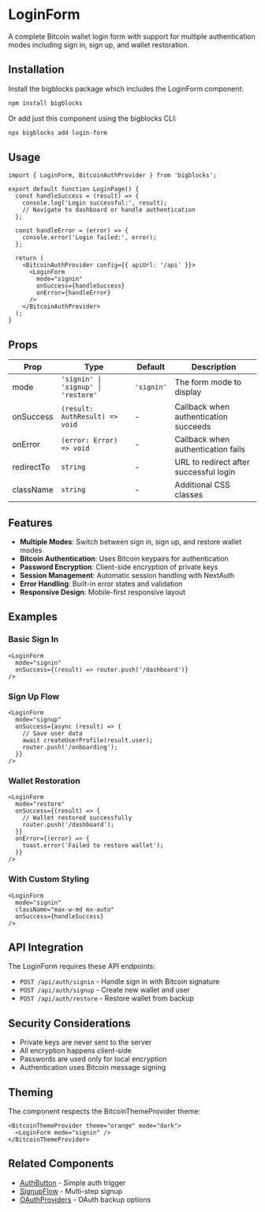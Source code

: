 # LoginForm

A complete Bitcoin wallet login form with support for multiple authentication modes including sign in, sign up, and wallet restoration.

## Installation

Install the bigblocks package which includes the LoginForm component:

```bash
npm install bigblocks
```

Or add just this component using the bigblocks CLI:

```bash
npx bigblocks add login-form
```

## Usage

```tsx
import { LoginForm, BitcoinAuthProvider } from 'bigblocks';

export default function LoginPage() {
  const handleSuccess = (result) => {
    console.log('Login successful:', result);
    // Navigate to dashboard or handle authentication
  };

  const handleError = (error) => {
    console.error('Login failed:', error);
  };

  return (
    <BitcoinAuthProvider config={{ apiUrl: '/api' }}>
      <LoginForm
        mode="signin"
        onSuccess={handleSuccess}
        onError={handleError}
      />
    </BitcoinAuthProvider>
  );
}
```

## Props

| Prop | Type | Default | Description |
|------|------|---------|-------------|
| mode | `'signin' \| 'signup' \| 'restore'` | `'signin'` | The form mode to display |
| onSuccess | `(result: AuthResult) => void` | - | Callback when authentication succeeds |
| onError | `(error: Error) => void` | - | Callback when authentication fails |
| redirectTo | `string` | - | URL to redirect after successful login |
| className | `string` | - | Additional CSS classes |

## Features

- **Multiple Modes**: Switch between sign in, sign up, and restore wallet modes
- **Bitcoin Authentication**: Uses Bitcoin keypairs for authentication
- **Password Encryption**: Client-side encryption of private keys
- **Session Management**: Automatic session handling with NextAuth
- **Error Handling**: Built-in error states and validation
- **Responsive Design**: Mobile-first responsive layout

## Examples

### Basic Sign In

```tsx
<LoginForm 
  mode="signin"
  onSuccess={(result) => router.push('/dashboard')}
/>
```

### Sign Up Flow

```tsx
<LoginForm 
  mode="signup"
  onSuccess={async (result) => {
    // Save user data
    await createUserProfile(result.user);
    router.push('/onboarding');
  }}
/>
```

### Wallet Restoration

```tsx
<LoginForm 
  mode="restore"
  onSuccess={(result) => {
    // Wallet restored successfully
    router.push('/dashboard');
  }}
  onError={(error) => {
    toast.error('Failed to restore wallet');
  }}
/>
```

### With Custom Styling

```tsx
<LoginForm 
  mode="signin"
  className="max-w-md mx-auto"
  onSuccess={handleSuccess}
/>
```

## API Integration

The LoginForm requires these API endpoints:

- `POST /api/auth/signin` - Handle sign in with Bitcoin signature
- `POST /api/auth/signup` - Create new wallet and user
- `POST /api/auth/restore` - Restore wallet from backup

## Security Considerations

- Private keys are never sent to the server
- All encryption happens client-side
- Passwords are used only for local encryption
- Authentication uses Bitcoin message signing

## Theming

The component respects the BitcoinThemeProvider theme:

```tsx
<BitcoinThemeProvider theme="orange" mode="dark">
  <LoginForm mode="signin" />
</BitcoinThemeProvider>
```

## Related Components

- [AuthButton](/components/auth-button) - Simple auth trigger
- [SignupFlow](/components/signup-flow) - Multi-step signup
- [OAuthProviders](/components/oauth-providers) - OAuth backup options